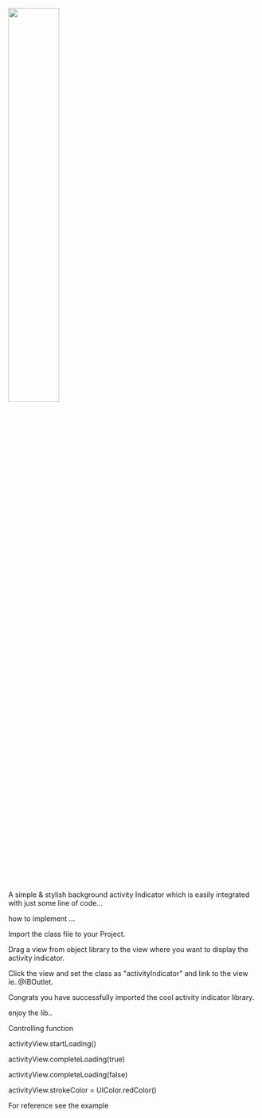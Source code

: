 
<img src="https://cloud.githubusercontent.com/assets/13949425/12005344/573fab50-abc6-11e5-8cf9-e46e5cb35aaa.png" width="45%"></img> 

A simple & stylish background activity Indicator which is easily integrated with just some line of code... 

how to implement ... 

Import the class file to your Project. 

Drag a view from object library to the view where you want to display the activity indicator.

Click the view and set the class as "activityIndicator" and link to the view ie..@IBOutlet.

Congrats you have successfully imported the cool activity indicator library. 

enjoy the lib..

Controlling function 

activityView.startLoading()

activityView.completeLoading(true) 

activityView.completeLoading(false)

activityView.strokeColor = UIColor.redColor()


For reference see the example
